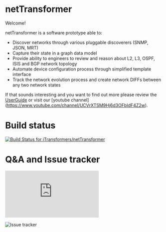 netTransformer
==============
Welcome!

netTransformer is a software prototype able to:
*	Discover networks through various pluggable discoverers (SNMP, JSON, MRT)
*	Capture their state in a graph data model
*	Provide ability to engineers to review and reason about L2, L3, OSPF, ISIS and BGP network topology
*	Automate device configuration process through simplified template interface
*	Track the network evolution process and create network DIFFs between any two network states

If that sounds interesting and you want to find out more please review the [UserGuide](http://www.itransformers.net/UserGuide-Pirin.pdf) or visit our [youtube channel] (https://www.youtube.com/channel/UCVrXTSM9Hj6d3OFbIdF4Z2w). 

Build status 
==============
[ ![Build Status for iTransformers/netTransformer](https://codeship.com/projects/c47eaf80-d1cd-0133-f191-46ddfea9cbb7/status?branch=master)](https://codeship.com/projects/141650)

Q&A and Issue tracker
==============

![Community forum](http://forum.itransformers.net/fluxbb/index.php) 

![Issue tracker](https://github.com/iTransformers/netTransformer/issues)
